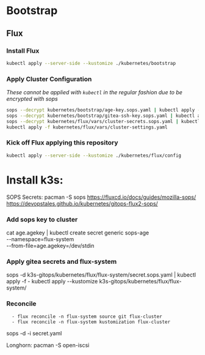 # Bootstrap

## Flux

### Install Flux

```sh
kubectl apply --server-side --kustomize ./kubernetes/bootstrap
```

### Apply Cluster Configuration

_These cannot be applied with `kubectl` in the regular fashion due to be encrypted with sops_

```sh
sops --decrypt kubernetes/bootstrap/age-key.sops.yaml | kubectl apply -f -
sops --decrypt kubernetes/bootstrap/gitea-ssh-key.sops.yaml | kubectl apply -f -
sops --decrypt kubernetes/flux/vars/cluster-secrets.sops.yaml | kubectl apply -f -
kubectl apply -f kubernetes/flux/vars/cluster-settings.yaml
```

### Kick off Flux applying this repository

```sh
kubectl apply --server-side --kustomize ./kubernetes/flux/config
```

# Install k3s:
SOPS Secrets:
pacman -S sops
https://fluxcd.io/docs/guides/mozilla-sops/
https://devopstales.github.io/kubernetes/gitops-flux2-sops/

### Add sops key to cluster
cat age.agekey |
kubectl create secret generic sops-age \
--namespace=flux-system \
--from-file=age.agekey=/dev/stdin

### Apply gitea secrets and flux-system
sops -d k3s-gitops/kubernetes/flux/flux-system/secret.sops.yaml | kubectl apply -f -
kubectl apply --kustomize k3s-gitops/kubernetes/flux/flux-system/

### Reconcile
      - flux reconcile -n flux-system source git flux-cluster
      - flux reconcile -n flux-system kustomization flux-cluster

sops -d -i secret.yaml

Longhorn:
pacman -S open-iscsi
